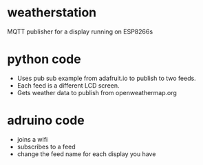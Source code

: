 # weatherstation
MQTT publisher for a display running on ESP8266s

# python code
* Uses pub sub example from adafruit.io to publish to two feeds. 
* Each feed is a different LCD screen.
* Gets weather data to publish from openweathermap.org

# adruino code
* joins a wifi
* subscribes to a feed
* change the feed name for each display you have 
